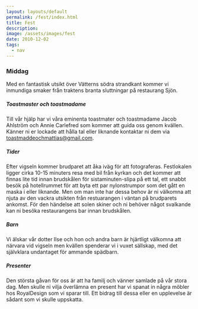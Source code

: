 ```yaml
---
layout: layouts/default
permalink: /fest/index.html
title: Fest
description:
image: /assets/images/fest
date: 2010-12-02
tags:
  - nav
---
```


### Middag

Med en fantastisk utsikt över Vätterns södra strandkant kommer vi inmundiga smaker från traktens branta sluttningar på restaurang Sjön. 

##### Toastmaster och toastmadame
Till vår hjälp har vi våra eminenta toastmater och toastmadame Jacob Ahlström och Annie Carlefred som kommer att guida oss genom kvällen. Känner ni er lockade att hålla tal eller liknande kontaktar ni dem via <a href="mailto:toastmaddeochmattias@gmail.com">toastmaddeochmattias@gmail.com</a>.

##### Tider
Efter vigseln kommer brudparet att åka iväg för att fotograferas. Festlokalen ligger cirka 10-15 minuters resa med bil från kyrkan och det kommer att finnas lite tid innan brudskålen för sistaminuten-slipa på ett tal, ett snabbt besök på hotellrummet för att byta ett par nylonstrumpor som det gått en maska i eller liknande. Men om man inte har dessa behov är ni välkomna att njuta av den vackra utsikten från restuarangen i väntan på brudparets ankomst. För den händelse att solen skiner och ni behöver något svalkande kan ni besöka restaurangens bar innan brudskålen.

##### Barn
Vi älskar vår dotter Ilse och hon och andra barn är hjärtligt välkomna att närvara vid vigseln men kvällen spenderar vi i vuxet sällskap, med det självklara undantaget för ammande spädbarn.

##### Presenter
Den största gåvan för oss är att ha familj och vänner samlade på vår stora dag. Men skulle ni vilja överlämna en present har vi spanat in några möbler hos RoyalDesign som vi sparar till. Ett bidrag till dessa eller en upplevelse är sådant som vi skulle uppskatta.
